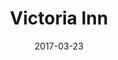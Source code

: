 ---
title: "Victoria Inn"
date: 2017-03-23
publishdate: 2017-03-24

domain:
  - name: "victoriainn.com.my"
    hosting: "gmail"
    email:
    - name: "shinajii -"
      email: "shinajii@victoriainn.com.my"
      status: "Active"
      login: "2022/05/26 02:01:07"
      usage: "0.0GB"
    - name: "Shinajii Sdn Bhd"
      email: "administrator@victoriainn.com.my"
      status: "Active"
      login: "2017/04/12 01:59:01"
      usage: "0.0GB"
    - name: "victoriainn reservation"
      email: "reservation@victoriainn.com.my"
      status: "Active"
      login: "2022/01/17 01:30:46"
      usage: "3.34GB"
    - name: "victoriainn enquiry"
      email: "enquiry@victoriainn.com.my"
      status: "Active"
      login: "2014/11/13 02:09:55"
      usage: "0.0GB"
    - name: "Victoriainn Duty"
      email: "dutymgr@victoriainn.com.my"
      status: "Active"
      login: "2021/04/12 22:05:20"
      usage: "0.06GB"
---